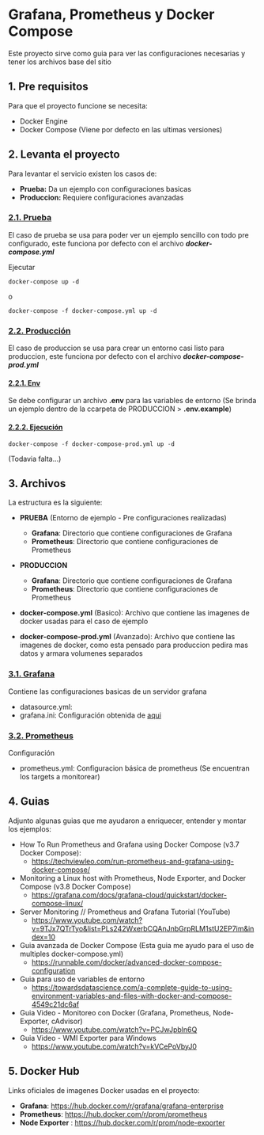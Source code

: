 # Grafana, Prometheus y Docker Compose

Este proyecto sirve como guia para ver las configuraciones necesarias y tener los archivos base del sitio

## 1. Pre requisitos

Para que el proyecto funcione se necesita:

- Docker Engine
- Docker Compose (Viene por defecto en las ultimas versiones)
## 2. Levanta el proyecto

Para levantar el servicio existen los casos de:

- **Prueba:** Da un ejemplo con configuraciones basicas
- **Produccion:** Requiere configuraciones avanzadas
### <ins>2.1. Prueba</ins>

El caso de prueba se usa para poder ver un ejemplo sencillo con todo pre configurado, este funciona por defecto con el archivo **_docker-compose.yml_**

Ejecutar

```
docker-compose up -d
```
o
```
docker-compose -f docker-compose.yml up -d
```

### <ins>2.2. Producción</ins>

El caso de produccion se usa para crear un entorno casi listo para produccion, este funciona por defecto con el archivo **_docker-compose-prod.yml_**

#### <ins>2.2.1. Env</ins>

Se debe configurar un archivo **.env** para las variables de entorno (Se brinda un ejemplo dentro de la ccarpeta de PRODUCCION > **.env.example**)

#### <ins>2.2.2. Ejecución</ins>

```
docker-compose -f docker-compose-prod.yml up -d
```

(Todavia falta...)

## 3. Archivos

La estructura es la siguiente:

- **PRUEBA** (Entorno de ejemplo - Pre configuraciones realizadas)
  - **Grafana**: Directorio que contiene configuraciones de Grafana
  - **Prometheus**: Directorio que contiene configuraciones de Prometheus
- **PRODUCCION**
  - **Grafana**: Directorio que contiene configuraciones de Grafana
  - **Prometheus**: Directorio que contiene configuraciones de Prometheus

- **docker-compose.yml** (Basico): Archivo que contiene las imagenes de docker usadas para el caso de ejemplo
- **docker-compose-prod.yml** (Avanzado): Archivo que contiene las imagenes de docker, como esta pensado para produccion pedira mas datos y armara volumenes separados

### <ins>3.1. Grafana</ins>

Contiene las configuraciones basicas de un servidor grafana
  - datasource.yml:
  - grafana.ini: Configuración obtenida de [aqui](https://github.com/grafana/grafana/blob/main/conf/defaults.ini)

### <ins>3.2. Prometheus</ins>

Configuración
  - prometheus.yml: Configuracion básica de prometheus (Se encuentran los targets a monitorear)

## 4. Guias

Adjunto algunas guias que me ayudaron a enriquecer, entender y montar los ejemplos:

- How To Run Prometheus and Grafana using Docker Compose (v3.7 Docker Compose):
  - https://techviewleo.com/run-prometheus-and-grafana-using-docker-compose/
- Monitoring a Linux host with Prometheus, Node Exporter, and Docker Compose (v3.8 Docker Compose)
  - https://grafana.com/docs/grafana-cloud/quickstart/docker-compose-linux/
- Server Monitoring // Prometheus and Grafana Tutorial (YouTube)
  -  https://www.youtube.com/watch?v=9TJx7QTrTyo&list=PLs242WxerbCQAnJnbGrpRLM1stU2EP7im&index=10
-  Guia avanzada de Docker Compose (Esta guia me ayudo para el uso de multiples docker-compose.yml)
   -  https://runnable.com/docker/advanced-docker-compose-configuration
- Guia para uso de variables de entorno
  -  https://towardsdatascience.com/a-complete-guide-to-using-environment-variables-and-files-with-docker-and-compose-4549c21dc6af
-  Guia Video - Monitoreo con Docker (Grafana, Prometheus, Node-Exporter, cAdvisor)
   -  https://www.youtube.com/watch?v=PCJwJpbln6Q
-  Guia Video - WMI Exporter para Windows
   -  https://www.youtube.com/watch?v=kVCePoVbyJ0
## 5. Docker Hub

Links oficiales de imagenes Docker usadas en el proyecto:

- **Grafana**: https://hub.docker.com/r/grafana/grafana-enterprise
- **Prometheus**: https://hub.docker.com/r/prom/prometheus
- **Node Exporter** : https://hub.docker.com/r/prom/node-exporter


